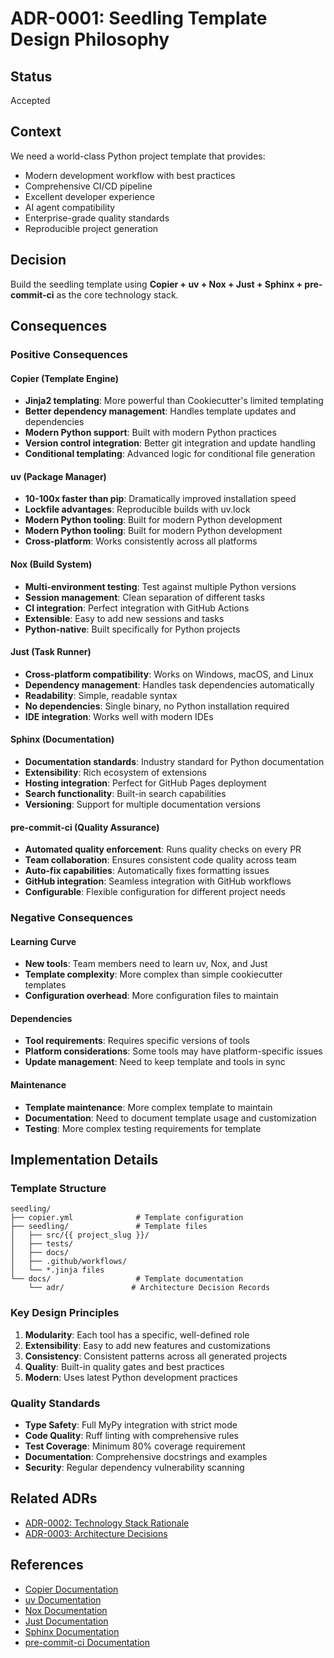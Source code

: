 # ADR-0001: Seedling Template Design Philosophy

## Status
Accepted

## Context
We need a world-class Python project template that provides:
- Modern development workflow with best practices
- Comprehensive CI/CD pipeline
- Excellent developer experience
- AI agent compatibility
- Enterprise-grade quality standards
- Reproducible project generation

## Decision
Build the seedling template using **Copier + uv + Nox + Just + Sphinx + pre-commit-ci** as the core technology stack.

## Consequences

### Positive Consequences

#### **Copier (Template Engine)**
- **Jinja2 templating**: More powerful than Cookiecutter's limited templating
- **Better dependency management**: Handles template updates and dependencies
- **Modern Python support**: Built with modern Python practices
- **Version control integration**: Better git integration and update handling
- **Conditional templating**: Advanced logic for conditional file generation

#### **uv (Package Manager)**
- **10-100x faster than pip**: Dramatically improved installation speed
- **Lockfile advantages**: Reproducible builds with uv.lock
- **Modern Python tooling**: Built for modern Python development
- **Modern Python tooling**: Built for modern Python development
- **Cross-platform**: Works consistently across all platforms

#### **Nox (Build System)**
- **Multi-environment testing**: Test against multiple Python versions
- **Session management**: Clean separation of different tasks
- **CI integration**: Perfect integration with GitHub Actions
- **Extensible**: Easy to add new sessions and tasks
- **Python-native**: Built specifically for Python projects

#### **Just (Task Runner)**
- **Cross-platform compatibility**: Works on Windows, macOS, and Linux
- **Dependency management**: Handles task dependencies automatically
- **Readability**: Simple, readable syntax
- **No dependencies**: Single binary, no Python installation required
- **IDE integration**: Works well with modern IDEs

#### **Sphinx (Documentation)**
- **Documentation standards**: Industry standard for Python documentation
- **Extensibility**: Rich ecosystem of extensions
- **Hosting integration**: Perfect for GitHub Pages deployment
- **Search functionality**: Built-in search capabilities
- **Versioning**: Support for multiple documentation versions

#### **pre-commit-ci (Quality Assurance)**
- **Automated quality enforcement**: Runs quality checks on every PR
- **Team collaboration**: Ensures consistent code quality across team
- **Auto-fix capabilities**: Automatically fixes formatting issues
- **GitHub integration**: Seamless integration with GitHub workflows
- **Configurable**: Flexible configuration for different project needs

### Negative Consequences

#### **Learning Curve**
- **New tools**: Team members need to learn uv, Nox, and Just
- **Template complexity**: More complex than simple cookiecutter templates
- **Configuration overhead**: More configuration files to maintain

#### **Dependencies**
- **Tool requirements**: Requires specific versions of tools
- **Platform considerations**: Some tools may have platform-specific issues
- **Update management**: Need to keep template and tools in sync

#### **Maintenance**
- **Template maintenance**: More complex template to maintain
- **Documentation**: Need to document template usage and customization
- **Testing**: More complex testing requirements for template

## Implementation Details

### Template Structure
```
seedling/
├── copier.yml              # Template configuration
├── seedling/               # Template files
│   ├── src/{{ project_slug }}/
│   ├── tests/
│   ├── docs/
│   ├── .github/workflows/
│   └── *.jinja files
└── docs/                   # Template documentation
    └── adr/               # Architecture Decision Records
```

### Key Design Principles
1. **Modularity**: Each tool has a specific, well-defined role
2. **Extensibility**: Easy to add new features and customizations
3. **Consistency**: Consistent patterns across all generated projects
4. **Quality**: Built-in quality gates and best practices
5. **Modern**: Uses latest Python development practices

### Quality Standards
- **Type Safety**: Full MyPy integration with strict mode
- **Code Quality**: Ruff linting with comprehensive rules
- **Test Coverage**: Minimum 80% coverage requirement
- **Documentation**: Comprehensive docstrings and examples
- **Security**: Regular dependency vulnerability scanning

## Related ADRs
- [ADR-0002: Technology Stack Rationale](./0002-technology-stack.md)
- [ADR-0003: Architecture Decisions](./0003-architecture-decisions.md)

## References
- [Copier Documentation](https://copier.readthedocs.io/)
- [uv Documentation](https://docs.astral.sh/uv/)
- [Nox Documentation](https://nox.thea.codes/)
- [Just Documentation](https://just.systems/)
- [Sphinx Documentation](https://www.sphinx-doc.org/)
- [pre-commit-ci Documentation](https://pre-commit.ci/) 